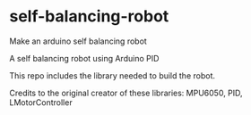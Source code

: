 # self-balancing-robot
Make an arduino self balancing robot

A self balancing robot using Arduino PID

This repo includes the library needed to build the robot.

Credits to the original creator of these libraries: MPU6050, PID, LMotorController
